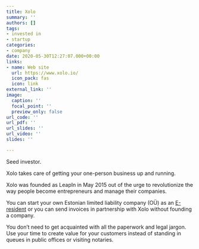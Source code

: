 ```yaml
---
title: Xolo
summary: ''
authors: []
tags:
- invested in
- startup
categories:
- company
date: 2020-05-30T12:27:07.000+00:00
links:
- name: Web site
  url: https://www.xolo.io/
  icon_pack: fas
  icon: link
external_link: ''
image:
  caption: ''
  focal_point: ''
  preview_only: false
url_code: ''
url_pdf: ''
url_slides: ''
url_video: ''
slides: ''

---
```

Seed investor.

Xolo takes care of getting your one-person business up and running. 

Xolo was founded as LeapIn in May 2015 out of the urge to revolutionize the way people become entrepreneurs and manage their companies.

You can start your own Estonian limited liability company (OÜ) as an [E-resident](/project/e-residency) or you can send invoices in partnership with Xolo without founding a company.

You don’t need to get acquainted with all the paperwork and legal jargon. Use your time to create value for your customers instead of standing in queues in public offices or visiting notaries.